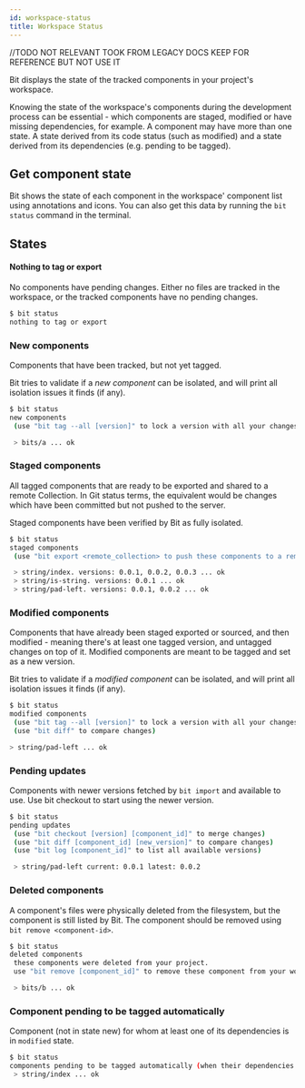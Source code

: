 ```yaml
---
id: workspace-status
title: Workspace Status
---
```


//TODO NOT RELEVANT TOOK FROM LEGACY DOCS KEEP FOR REFERENCE BUT NOT USE IT

Bit displays the state of the tracked components in your project's workspace.

Knowing the state of the workspace's components during the development process can be essential - which components are staged, modified or have missing dependencies, for example. A component may have more than one state. A state derived from its code status (such as modified) and a state derived from its dependencies (e.g. pending to be tagged).

## Get component state

Bit shows the state of each component in the workspace' component list using annotations and icons. You can also get this data by running the `bit status` command in the terminal.

## States

#### Nothing to tag or export

No components have pending changes. Either no files are tracked in the workspace, or the tracked components have no pending changes.

```bash
$ bit status
nothing to tag or export
```

### New components

Components that have been tracked, but not yet tagged.

Bit tries to validate if a _new component_ can be isolated, and will print all isolation issues it finds (if any).

```bash
$ bit status
new components
 (use "bit tag --all [version]" to lock a version with all your changes)

 > bits/a ... ok
```

### Staged components

All tagged components that are ready to be exported and shared to a remote Collection.
In Git status terms, the equivalent would be changes which have been committed but not pushed to the server.

Staged components have been verified by Bit as fully isolated.

```bash
$ bit status
staged components
 (use "bit export <remote_collection> to push these components to a remote Collection")

 > string/index. versions: 0.0.1, 0.0.2, 0.0.3 ... ok
 > string/is-string. versions: 0.0.1 ... ok
 > string/pad-left. versions: 0.0.1, 0.0.2 ... ok
```

### Modified components

Components that have already been staged exported or sourced, and then modified - meaning there's at least one tagged version, and untagged changes on top of it.
Modified components are meant to be tagged and set as a new version.

Bit tries to validate if a _modified component_ can be isolated, and will print all isolation issues it finds (if any).

```bash
$ bit status
modified components
 (use "bit tag --all [version]" to lock a version with all your changes)
 (use "bit diff" to compare changes)

> string/pad-left ... ok
```

### Pending updates

Components with newer versions fetched by `bit import` and available to use. Use bit checkout to start using the newer version.

```bash
$ bit status
pending updates
 (use "bit checkout [version] [component_id]" to merge changes)
 (use "bit diff [component_id] [new_version]" to compare changes)
 (use "bit log [component_id]" to list all available versions)

 > string/pad-left current: 0.0.1 latest: 0.0.2
```

### Deleted components

A component's files were physically deleted from the filesystem, but the component is still listed by Bit. The component should be removed using `bit remove <component-id>`.

```bash
$ bit status
deleted components
 these components were deleted from your project.
 use "bit remove [component_id]" to remove these component from your workspace

 > bits/b ... ok
```

### Component pending to be tagged automatically

Component (not in state new) for whom at least one of its dependencies is in `modified` state.

```bash
$ bit status
components pending to be tagged automatically (when their dependencies are tagged)
 > string/index ... ok
```
